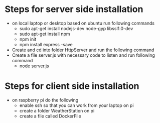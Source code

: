 # Steps for server side installation
* on local laptop or desktop based on ubuntu run following commands
    * sudo apt-get install nodejs-dev node-gyp libssl1.0-dev
    * sudo apt-get install npm
    * npm init
    * npm install express -save
* Create and cd into folder HttpServer and run the following command
* Create a file server.js with necessary code to listen and run following command
    * node server.js 

# Steps for client side installation
* on raspberry pi do the following
    * enable ssh so that you can work from your laptop on pi
    * create a folder WeatherStation on pi
    * create a file called DockerFile